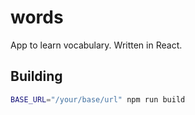 # words
App to learn vocabulary. Written in React.

## Building
```sh
BASE_URL="/your/base/url" npm run build
```